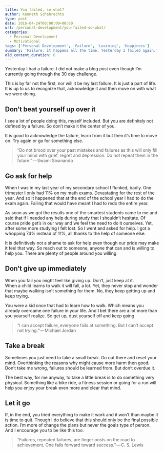 ```yaml
---
title: You failed, so what?
author: Kenneth Schabrechts
type: post
date: 2016-04-24T00:00:00+00:00
url: /personal-development/you-failed-so-what/
categories:
  - Personal Development
  - Motivational
tags: ['Personal Development', 'Failure', 'Learning', 'Happiness']
summary: 'Failure, it happens all the time. Yesterday I failed again.'
old_content_duration: 0
---
```

Yesterday I had a failure. I did not make a blog post even though I’m currently going through the 30 day challenge.

This is by far not the first, nor will it be my last failure. It is just a part of life. It is up to us to recognize that, acknowledge it and then move on with what we were doing.

## Don’t beat yourself up over it

I see a lot of people doing this, myself included. But you are definitely not defined by a failure. So don’t make it the center of you.

It is good to acknowledge the failure, learn from it but then it’s time to move on. Try again or go for something else.


> “Do not brood over your past mistakes and failures as this will only fill your mind with grief, regret and depression. Do not repeat them in the future.” — Swami Sivananda

## Go ask for help

When I was in my last year of my secondary school I flunked, badly. One trimester I only had 11% on my math exams. Devastating for the rest of the year. And so it happened that at the end of the school year I had to do the exam again. Failing that would have meant I had to redo the entire year.

As soon as we got the results one of the smartest students came to me and said that if I needed any help during study that I shouldn’t hesitate. Of course pride get’s in our way and we feel the need to do it ourselves. Yet, after some more studying I felt lost. So I went and asked for help. I got a whopping 74% instead of 11%, all thanks to the help of someone else.

It is definitively not a shame to ask for help even though our pride may make it feel that way. So reach out to someone, anyone that can and is willing to help you. There are plenty of people around you willing.

## Don’t give up immediately

When you fail you might feel like giving up. Don’t, just keep at it.  
When a child learns to walk it will fall, a lot. Yet, they never stop and wonder that maybe walking isn’t something for them. No, they keep getting up and keep trying.

You were a kid once that had to learn how to walk. Which means you already overcame one failure in your life. And I bet there are a lot more than you yourself realize. So get up, dust yourself off and keep going.

> “I can accept failure, everyone fails at something. But I can’t accept not trying.“ — Michael Jordan

## Take a break

Sometimes you just need to take a small break. Go out there and reset your mind. Overthinking the reasons why might cause more harm then good. Don’t take me wrong, failures should be learned from. But don’t overdue it.

The best way, for me anyway, to take a little break is to do something very physical. Something like a bike ride, a fitness session or going for a run will help you enjoy your break even more and clear that mind.

## Let it go

If, in the end, you tried everything to make it work and it won’t than maybe it is time to quit. Though I do believe that this should only be the final possible action. I’m more of change the plans but never the goals type of person. And I encourage you to be like this too.

> “Failures, repeated failures, are finger posts on the road to achievement. One fails forward toward success.” — C. S. Lewis